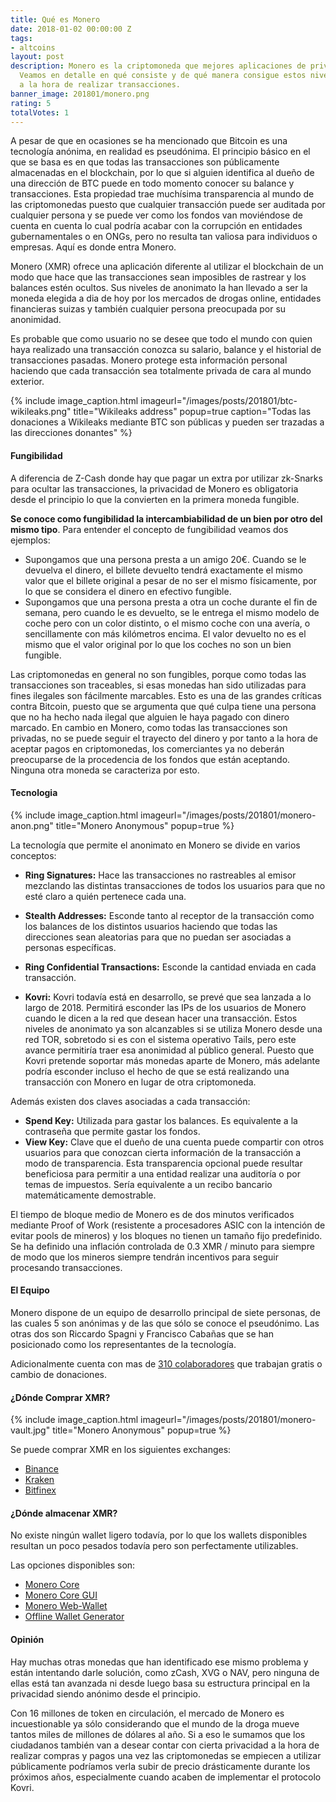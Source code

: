 ```yaml
---
title: Qué es Monero
date: 2018-01-02 00:00:00 Z
tags:
- altcoins
layout: post
description: Monero es la criptomoneda que mejores aplicaciones de privacidad ha implementado.
  Veamos en detalle en qué consiste y de qué manera consigue estos niveles de anonimidad
  a la hora de realizar transacciones.
banner_image: 201801/monero.png
rating: 5
totalVotes: 1
---
```


A pesar de que en ocasiones se ha mencionado que Bitcoin es una tecnología anónima, en realidad es pseudónima. El principio básico en el que se basa es en que todas las transacciones son públicamente almacenadas en el blockchain, por lo que si alguien identifica al dueño de una dirección de BTC puede en todo momento conocer su balance y transacciones. Esta propiedad trae muchísima transparencia al mundo de las criptomonedas puesto que cualquier transacción puede ser auditada por cualquier persona y se puede ver como los fondos van moviéndose de cuenta en cuenta lo cual podría acabar con la corrupción en entidades gubernamentales o en ONGs, pero no resulta tan valiosa para individuos o empresas. Aquí es donde entra Monero.

<!--more-->

Monero (XMR) ofrece una aplicación diferente al utilizar el blockchain de un modo que hace que las transacciones sean imposibles de rastrear y los balances estén ocultos. Sus niveles de anonimato la han llevado a ser la moneda elegida a dia de hoy por los mercados de drogas online, entidades financieras suizas y también cualquier persona preocupada por su anonimidad.

Es probable que como usuario no se desee que todo el mundo con quien haya realizado una transacción conozca su salario, balance y el historial de transacciones pasadas. Monero protege esta información personal haciendo que cada transacción sea totalmente privada de cara al mundo exterior.

{% include image_caption.html imageurl="/images/posts/201801/btc-wikileaks.png" title="Wikileaks address" popup=true caption="Todas las donaciones a Wikileaks mediante BTC son públicas y pueden ser trazadas a las direcciones donantes" %}

#### Fungibilidad

A diferencia de Z-Cash donde hay que pagar un extra por utilizar zk-Snarks para ocultar las transacciones, la privacidad de Monero es obligatoria desde el principio lo que la convierten en la primera moneda fungible.

**Se conoce como fungibilidad la intercambiabilidad de un bien por otro del mismo tipo**. Para entender el concepto de fungibilidad veamos dos ejemplos:

* Supongamos que una persona presta a un amigo 20€. Cuando se le devuelva el dinero, el billete devuelto tendrá exactamente el mismo valor que el billete original a pesar de no ser el mismo físicamente, por lo que se considera el dinero en efectivo fungible.
* Supongamos que una persona presta a otra un coche durante el fin de semana, pero cuando le es devuelto, se le entrega el mismo modelo de coche pero con un color distinto, o el mismo coche con una avería, o sencillamente con más kilómetros encima. El valor devuelto no es el mismo que el valor original por lo que los coches no son un bien fungible.

Las criptomonedas en general no son fungibles, porque como todas las transacciones son traceables, si esas monedas han sido utilizadas para fines ilegales son fácilmente marcables. Esto es una de las grandes críticas contra Bitcoin, puesto que se argumenta que qué culpa tiene una persona que no ha hecho nada ilegal que alguien le haya pagado con dinero marcado. En cambio en Monero, como todas las transacciones son privadas, no se puede seguir el trayecto del dinero y por tanto a la hora de aceptar pagos en criptomonedas, los comerciantes ya no deberán preocuparse de la procedencia de los fondos que están aceptando. Ninguna otra moneda se caracteriza por esto.

#### Tecnologia

{% include image_caption.html imageurl="/images/posts/201801/monero-anon.png" title="Monero Anonymous" popup=true %}

La tecnología que permite el anonimato en Monero se divide en varios conceptos:

* **Ring Signatures:** Hace las transacciones no rastreables al emisor mezclando las distintas transacciones de todos los usuarios para que no esté claro a quién pertenece cada una.

* **Stealth Addresses:**  Esconde tanto al receptor de la transacción como los balances de los distintos usuarios haciendo que todas las direcciones sean aleatorias para que no puedan ser asociadas a personas específicas.

* **Ring Confidential Transactions:** Esconde la cantidad enviada en cada transacción.

* **Kovri:** Kovri todavía está en desarrollo, se prevé que sea lanzada a lo largo de 2018. Permitirá esconder las IPs de los usuarios de Monero cuando le dicen a la red que desean hacer una transacción. Estos niveles de anonimato ya son alcanzables si se utiliza Monero desde una red TOR, sobretodo si es con el sistema operativo Tails, pero este avance permitiría traer esa anonimidad al público general. Puesto que Kovri pretende soportar más monedas aparte de Monero, más adelante podría esconder incluso el hecho de que se está realizando una transacción con Monero en lugar de otra criptomoneda. 

Además existen dos claves asociadas a cada transacción:

* **Spend Key:** Utilizada para gastar los balances. Es equivalente a la contraseña que permite gastar los fondos.
* **View Key:** Clave que el dueño de una cuenta puede compartir con otros usuarios para que conozcan cierta información de la transacción a modo de transparencia. Esta transparencia opcional puede resultar beneficiosa para permitir a una entidad realizar una auditoría o por temas de impuestos. Sería equivalente a un recibo bancario matemáticamente demostrable.

El tiempo de bloque medio de Monero es de dos minutos verificados mediante Proof of Work (resistente a procesadores ASIC con la intención de evitar pools de mineros) y los bloques no tienen un tamaño fijo predefinido. Se ha definido una inflación controlada de 0.3 XMR / minuto para siempre de modo que los mineros siempre tendrán incentivos para seguir procesando transacciones.

#### El Equipo

Monero dispone de un equipo de desarrollo principal de siete personas, de las cuales 5 son anónimas y de las que sólo se conoce el pseudónimo. Las otras dos son Riccardo Spagni y Francisco Cabañas que se han posicionado como los representantes de la tecnología.

Adicionalmente cuenta con mas de [310 colaboradores](https://www.openhub.net/p/monero) que trabajan gratis o cambio de donaciones.

#### ¿Dónde Comprar XMR?

{% include image_caption.html imageurl="/images/posts/201801/monero-vault.jpg" title="Monero Anonymous" popup=true %}

Se puede comprar XMR en los siguientes exchanges:
* [Binance](https://accounts.binance.com/es/register?ref=11317062)
* [Kraken](https://www.kraken.com/)
* [Bitfinex](https://www.bitfinex.com)

#### ¿Dónde almacenar XMR?

No existe ningún wallet ligero todavía, por lo que los wallets disponibles resultan un poco pesados todavía pero son perfectamente utilizables.

Las opciones disponibles son:

* [Monero Core](https://getmonero.org/downloads/)
* [Monero Core GUI](https://getmonero.org/2017/10/27/monero-0.11.1.0-released.html)
* [Monero Web-Wallet](https://mymonero.com/)
* [Offline Wallet Generator](https://moneroaddress.org/)

#### Opinión

Hay muchas otras monedas que han identificado ese mismo problema y están intentando darle solución, como zCash, XVG o NAV, pero ninguna de ellas está tan avanzada ni desde luego basa su estructura principal en la privacidad siendo anónimo desde el principio.

Con 16 millones de token en circulación, el mercado de Monero es incuestionable ya sólo considerando que el mundo de la droga mueve tantos miles de millones de dólares al año. Si a eso le sumamos que los ciudadanos también van a desear contar con cierta privacidad a la hora de realizar compras y pagos una vez las criptomonedas se empiecen a utilizar públicamente podríamos verla subir de precio drásticamente durante los próximos años, especialmente cuando acaben de implementar el protocolo Kovri.